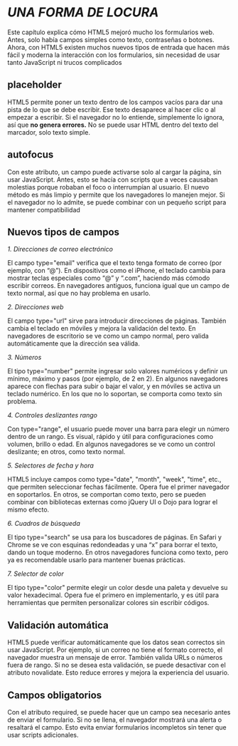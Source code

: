 # *UNA FORMA DE LOCURA*

Este capítulo explica cómo HTML5 mejoró mucho los formularios web. Antes, solo había campos simples como texto, contraseñas o botones. Ahora, con HTML5 existen muchos nuevos tipos de entrada que hacen más fácil y moderna la interacción con los formularios, sin necesidad de usar tanto JavaScript ni trucos complicados

## placeholder

HTML5 permite poner un texto dentro de los campos vacíos para dar una pista de lo que se debe escribir.
Ese texto desaparece al hacer clic o al empezar a escribir.
Si el navegador no lo entiende, simplemente lo ignora, así que **no genera errores.**
No se puede usar HTML dentro del texto del marcador, solo texto simple.

## autofocus

Con este atributo, un campo puede activarse solo al cargar la página, sin usar JavaScript.
Antes, esto se hacía con scripts que a veces causaban molestias porque robaban el foco o interrumpían al usuario.
El nuevo método es más limpio y permite que los navegadores lo manejen mejor.
Si el navegador no lo admite, se puede combinar con un pequeño script para mantener compatibilidad

## Nuevos tipos de campos

*1. Direcciones de correo electrónico*

El campo type="email" verifica que el texto tenga formato de correo (por ejemplo, con “@”).
En dispositivos como el iPhone, el teclado cambia para mostrar teclas especiales como “@” y “.com”, haciendo más cómodo escribir correos.
En navegadores antiguos, funciona igual que un campo de texto normal, así que no hay problema en usarlo.

*2. Direcciones web*

El campo type="url" sirve para introducir direcciones de páginas.
También cambia el teclado en móviles y mejora la validación del texto.
En navegadores de escritorio se ve como un campo normal, pero valida automáticamente que la dirección sea válida.

*3. Números*

El tipo type="number" permite ingresar solo valores numéricos y definir un mínimo, máximo y pasos (por ejemplo, de 2 en 2).
En algunos navegadores aparece con flechas para subir o bajar el valor, y en móviles se activa un teclado numérico.
En los que no lo soportan, se comporta como texto sin problema.

*4. Controles deslizantes rango*

Con type="range", el usuario puede mover una barra para elegir un número dentro de un rango.
Es visual, rápido y útil para configuraciones como volumen, brillo o edad.
En algunos navegadores se ve como un control deslizante; en otros, como texto normal.

*5. Selectores de fecha y hora*

HTML5 incluye campos como type="date", "month", "week", "time", etc., que permiten seleccionar fechas fácilmente.
Opera fue el primer navegador en soportarlos.
En otros, se comportan como texto, pero se pueden combinar con bibliotecas externas como jQuery UI o Dojo para lograr el mismo efecto.

*6. Cuadros de búsqueda*

El tipo type="search" se usa para los buscadores de páginas.
En Safari y Chrome se ve con esquinas redondeadas y una “x” para borrar el texto, dando un toque moderno.
En otros navegadores funciona como texto, pero ya es recomendable usarlo para mantener buenas prácticas.

*7. Selector de color*

El tipo type="color" permite elegir un color desde una paleta y devuelve su valor hexadecimal.
Opera fue el primero en implementarlo, y es útil para herramientas que permiten personalizar colores sin escribir códigos.

## Validación automática

HTML5 puede verificar automáticamente que los datos sean correctos sin usar JavaScript.
Por ejemplo, si un correo no tiene el formato correcto, el navegador muestra un mensaje de error.
También valida URLs o números fuera de rango.
Si no se desea esta validación, se puede desactivar con el atributo novalidate.
Esto reduce errores y mejora la experiencia del usuario.

## Campos obligatorios

Con el atributo required, se puede hacer que un campo sea necesario antes de enviar el formulario.
Si no se llena, el navegador mostrará una alerta o resaltará el campo.
Esto evita enviar formularios incompletos sin tener que usar scripts adicionales.
